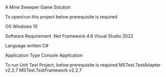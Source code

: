 A Mine Sweeper Game Solution

To open/run this project below prerequisite is required

OS
  Windows 10
  
Software Requirement
	.Net Framework 4.8
	Visual Studio 2022

Language written
	C#

Application Type
	Console Application

To run Unit Test Project, below prerequisite is required
MSTest.TestAdapter v2.2.7
MSTest.TestFramework v2.2.7
